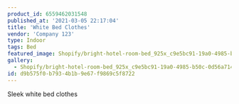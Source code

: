 ```yaml
---
product_id: 6559462031548
published_at: '2021-03-05 22:17:04'
title: 'White Bed Clothes'
vendor: 'Company 123'
type: Indoor
tags: Bed
featured_image: Shopify/bright-hotel-room-bed_925x_c9e5bc91-19a0-4985-b50c-0d56a714a9e7.jpg
gallery:
  - Shopify/bright-hotel-room-bed_925x_c9e5bc91-19a0-4985-b50c-0d56a714a9e7.jpg
id: d9b575f0-b793-4b1b-9e67-f9869c5f8722
---
```

<p>Sleek white bed clothes</p>